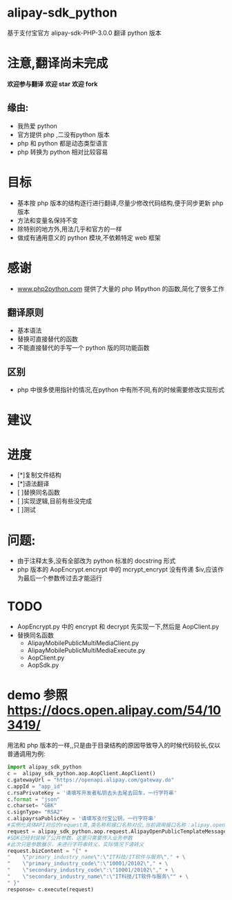 # alipay-sdk_python
基于支付宝官方 alipay-sdk-PHP-3.0.0 翻译 python 版本

# 注意,翻译尚未完成 

**欢迎参与翻译** **欢迎 star** **欢迎 fork** 

## 缘由:
* 我热爱 python
* 官方提供 php ,二没有python 版本
* php 和 python 都是动态类型语言
* php 转换为 python 相对比较容易

# 目标
* 基本按 php 版本的结构逐行进行翻译,尽量少修改代码结构,便于同步更新 php 版本
* 方法和变量名保持不变
* 除特别的地方外,用法几乎和官方的一样
* 做成有通用意义的 python 模块,不依赖特定 web 框架

# 感谢
* www.php2python.com 提供了大量的 php 转python 的函数,简化了很多工作

## 翻译原则
* 基本语法
* 替换可直接替代的函数
* 不能直接替代的手写一个 python 版的同功能函数

## 区别
* php 中很多使用指针的情况,在python 中有所不同,有的时候需要修改实现形式
    
# 建议
    

# 进度
* [*]复制文件结构
* [*]语法翻译
* [ ]替换同名函数
* [ ]实现逻辑,目前有些没完成
* [ ]测试

# 问题:
* 由于注释太多,没有全部改为 python 标准的 docstring 形式
* php 版本的 AopEncrypt.encrypt 中的 mcrypt_encrypt 没有传递 $iv,应该作为最后一个参数传过去才能运行

# TODO
* AopEncrypt.py 中的 encrypt 和 decrypt 先实现一下,然后是 AopClient.py
* 替换同名函数
    * AlipayMobilePublicMultiMediaClient.py
    * AlipayMobilePublicMultiMediaExecute.py
    * AopClient.py
    * AopSdk.py



# demo 参照 https://docs.open.alipay.com/54/103419/
用法和 php 版本的一样,,只是由于目录结构的原因导致导入的时候代码较长,仅以普通调用为例:

```python
import alipay_sdk_python
c =  alipay_sdk_python.aop.AopClient.AopClient()
c.gatewayUrl = "https://openapi.alipay.com/gateway.do"
c.appId = "app_id"
c.rsaPrivateKey = '请填写开发者私钥去头去尾去回车，一行字符串' 
c.format = "json"
c.charset= "GBK"
c.signType= "RSA2"
c.alipayrsaPublicKey = '请填写支付宝公钥，一行字符串'
#实例化具体API对应的request类,类名称和接口名称对应,当前调用接口名称：alipay.open.public.template.message.industry.modify
request = alipay_sdk_python.aop.request.AlipayOpenPublicTemplateMessageIndustryModifyRequest.AlipayOpenPublicTemplateMessageIndustryModifyRequest()
#SDK已经封装掉了公共参数，这里只需要传入业务参数
#此次只是参数展示，未进行字符串转义，实际情况下请转义
request.bizContent = "{" +
"    \"primary_industry_name\":\"IT科技/IT软件与服务\"," + \
"    \"primary_industry_code\":\"10001/20102\"," + \
"    \"secondary_industry_code\":\"10001/20102\"," + \
"    \"secondary_industry_name\":\"IT科技/IT软件与服务\"" + \
" }"
response= c.execute(request)
```